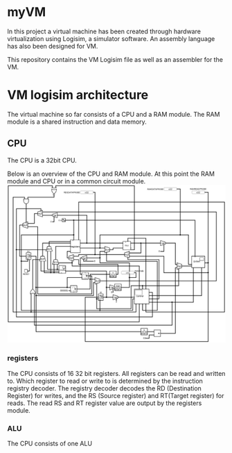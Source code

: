 # myVM

In this project a virtual machine has been created through hardware virtualization using Logisim, a simulator software. An assembly language has also been designed for VM.

This repository contains the VM Logisim file as well as an assembler for the VM. 

# VM logisim architecture
The virtual machine so far consists of a CPU and a RAM module. The RAM module is a shared instruction and data memory. 

## CPU
The CPU is a 32bit CPU. 

Below is an overview of the CPU and RAM module. At this point the RAM module and CPU or in a common circuit module.
![CPU overview](readmefiles/CPU.png)

### registers
The CPU consists of 16 32 bit registers. All registers can be read and written to. Which register to  read or write to is determined by the instruction registry decoder. The registry decoder decodes the RD (Destination Register) for writes, and the RS (Source register) and RT(Target register) for reads. 
The read RS and RT register value are output by the registers module. 
### ALU
The CPU consists of one ALU 
